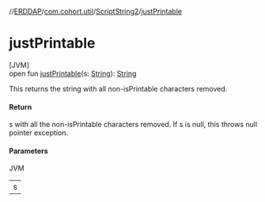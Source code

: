 //[ERDDAP](../../../index.md)/[com.cohort.util](../index.md)/[ScriptString2](index.md)/[justPrintable](just-printable.md)

# justPrintable

[JVM]\
open fun [justPrintable](just-printable.md)(s: [String](https://docs.oracle.com/en/java/javase/21/docs/api/java.base/java/lang/String.html)): [String](https://docs.oracle.com/en/java/javase/21/docs/api/java.base/java/lang/String.html)

This returns the string with all non-isPrintable characters removed.

#### Return

s with all the non-isPrintable characters removed. If s is null, this throws null pointer exception.

#### Parameters

JVM

| |
|---|
| s |